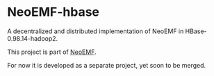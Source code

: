 # NeoEMF-hbase

A decentralized and distributed implementation of NeoEMF in HBase-0.98.14-hadoop2.

This project is part of [NeoEMF](https://github.com/atlanmod/NeoEMF/).

For now it is developed as a separate project, yet soon to be merged.
